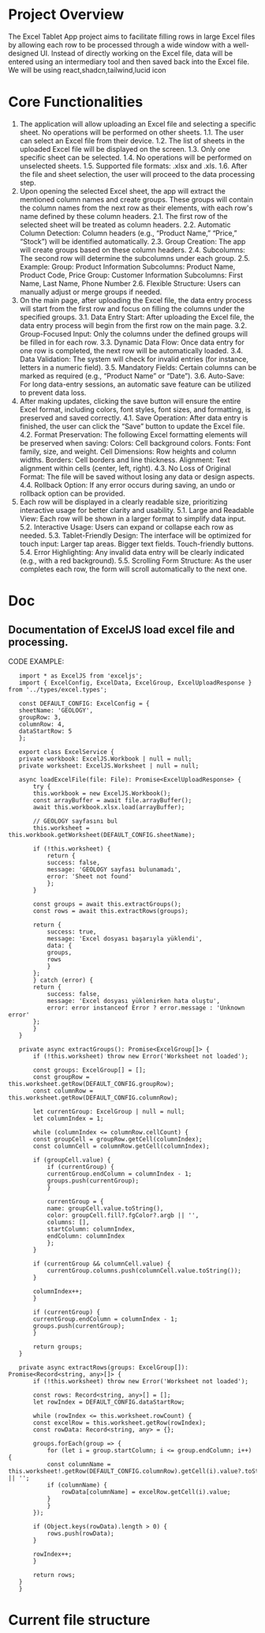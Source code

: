 # Project Overview

The Excel Tablet App project aims to facilitate filling rows in large Excel files by allowing each row to be processed through a wide window with a well-designed UI. Instead of directly working on the Excel file, data will be entered using an intermediary tool and then saved back into the Excel file.
We will be using react,shadcn,tailwind,lucid icon

# Core Functionalities
1. The application will allow uploading an Excel file and selecting a specific sheet. No operations will be performed on other sheets.
    1.1. The user can select an Excel file from their device.
    1.2. The list of sheets in the uploaded Excel file will be displayed on the screen.
    1.3. Only one specific sheet can be selected.
    1.4. No operations will be performed on unselected sheets.
    1.5. Supported file formats: .xlsx and .xls.
    1.6. After the file and sheet selection, the user will proceed to the data processing step.
2. Upon opening the selected Excel sheet, the app will extract the mentioned column names and create groups. These groups will contain the column names from the next row as their elements, with each row's name defined by these column headers.
    2.1. The first row of the selected sheet will be treated as column headers.
    2.2. Automatic Column Detection: Column headers (e.g., “Product Name,” “Price,” “Stock”) will be identified automatically.
    2.3. Group Creation: The app will create groups based on these column headers.
    2.4. Subcolumns: The second row will determine the subcolumns under each group.
    2.5. Example:
    Group: Product Information
    Subcolumns: Product Name, Product Code, Price
    Group: Customer Information
    Subcolumns: First Name, Last Name, Phone Number
    2.6. Flexible Structure: Users can manually adjust or merge groups if needed.
3. On the main page, after uploading the Excel file, the data entry process will start from the first row and focus on filling the columns under the specified groups.
    3.1. Data Entry Start: After uploading the Excel file, the data entry process will begin from the first row on the main page.
    3.2. Group-Focused Input: Only the columns under the defined groups will be filled in for each row.
    3.3. Dynamic Data Flow: Once data entry for one row is completed, the next row will be automatically loaded.
    3.4. Data Validation: The system will check for invalid entries (for instance, letters in a numeric field).
    3.5. Mandatory Fields: Certain columns can be marked as required (e.g., “Product Name” or “Date”).
    3.6. Auto-Save: For long data-entry sessions, an automatic save feature can be utilized to prevent data loss.
4. After making updates, clicking the save button will ensure the entire Excel format, including colors, font styles, font sizes, and formatting, is preserved and saved correctly.
    4.1. Save Operation: After data entry is finished, the user can click the “Save” button to update the Excel file.
    4.2. Format Preservation: The following Excel formatting elements will be preserved when saving:
    Colors: Cell background colors.
    Fonts: Font family, size, and weight.
    Cell Dimensions: Row heights and column widths.
    Borders: Cell borders and line thickness.
    Alignment: Text alignment within cells (center, left, right).
    4.3. No Loss of Original Format: The file will be saved without losing any data or design aspects.
    4.4. Rollback Option: If any error occurs during saving, an undo or rollback option can be provided.
5. Each row will be displayed in a clearly readable size, prioritizing interactive usage for better clarity and usability.
    5.1. Large and Readable View: Each row will be shown in a larger format to simplify data input.
    5.2. Interactive Usage: Users can expand or collapse each row as needed.
    5.3. Tablet-Friendly Design: The interface will be optimized for touch input:
    Larger tap areas.
    Bigger text fields.
    Touch-friendly buttons.
    5.4. Error Highlighting: Any invalid data entry will be clearly indicated (e.g., with a red background).
    5.5. Scrolling Form Structure: As the user completes each row, the form will scroll automatically to the next one.

# Doc
 ## Documentation of ExcelJS load excel file and processing.
 CODE EXAMPLE:
 ```
    import * as ExcelJS from 'exceljs';
    import { ExcelConfig, ExcelData, ExcelGroup, ExcelUploadResponse } from '../types/excel.types';

    const DEFAULT_CONFIG: ExcelConfig = {
    sheetName: 'GEOLOGY',
    groupRow: 3,
    columnRow: 4,
    dataStartRow: 5
    };

    export class ExcelService {
    private workbook: ExcelJS.Workbook | null = null;
    private worksheet: ExcelJS.Worksheet | null = null;

    async loadExcelFile(file: File): Promise<ExcelUploadResponse> {
        try {
        this.workbook = new ExcelJS.Workbook();
        const arrayBuffer = await file.arrayBuffer();
        await this.workbook.xlsx.load(arrayBuffer);

        // GEOLOGY sayfasını bul
        this.worksheet = this.workbook.getWorksheet(DEFAULT_CONFIG.sheetName);
        
        if (!this.worksheet) {
            return {
            success: false,
            message: 'GEOLOGY sayfası bulunamadı',
            error: 'Sheet not found'
            };
        }

        const groups = await this.extractGroups();
        const rows = await this.extractRows(groups);

        return {
            success: true,
            message: 'Excel dosyası başarıyla yüklendi',
            data: {
            groups,
            rows
            }
        };
        } catch (error) {
        return {
            success: false,
            message: 'Excel dosyası yüklenirken hata oluştu',
            error: error instanceof Error ? error.message : 'Unknown error'
        };
        }
    }

    private async extractGroups(): Promise<ExcelGroup[]> {
        if (!this.worksheet) throw new Error('Worksheet not loaded');

        const groups: ExcelGroup[] = [];
        const groupRow = this.worksheet.getRow(DEFAULT_CONFIG.groupRow);
        const columnRow = this.worksheet.getRow(DEFAULT_CONFIG.columnRow);
        
        let currentGroup: ExcelGroup | null = null;
        let columnIndex = 1;

        while (columnIndex <= columnRow.cellCount) {
        const groupCell = groupRow.getCell(columnIndex);
        const columnCell = columnRow.getCell(columnIndex);
        
        if (groupCell.value) {
            if (currentGroup) {
            currentGroup.endColumn = columnIndex - 1;
            groups.push(currentGroup);
            }
            
            currentGroup = {
            name: groupCell.value.toString(),
            color: groupCell.fill?.fgColor?.argb || '',
            columns: [],
            startColumn: columnIndex,
            endColumn: columnIndex
            };
        }

        if (currentGroup && columnCell.value) {
            currentGroup.columns.push(columnCell.value.toString());
        }

        columnIndex++;
        }

        if (currentGroup) {
        currentGroup.endColumn = columnIndex - 1;
        groups.push(currentGroup);
        }

        return groups;
    }

    private async extractRows(groups: ExcelGroup[]): Promise<Record<string, any>[]> {
        if (!this.worksheet) throw new Error('Worksheet not loaded');

        const rows: Record<string, any>[] = [];
        let rowIndex = DEFAULT_CONFIG.dataStartRow;

        while (rowIndex <= this.worksheet.rowCount) {
        const excelRow = this.worksheet.getRow(rowIndex);
        const rowData: Record<string, any> = {};

        groups.forEach(group => {
            for (let i = group.startColumn; i <= group.endColumn; i++) {
            const columnName = this.worksheet!.getRow(DEFAULT_CONFIG.columnRow).getCell(i).value?.toString() || '';
            if (columnName) {
                rowData[columnName] = excelRow.getCell(i).value;
            }
            }
        });

        if (Object.keys(rowData).length > 0) {
            rows.push(rowData);
        }

        rowIndex++;
        }

        return rows;
    }
    }   
 ```


# Current file structure